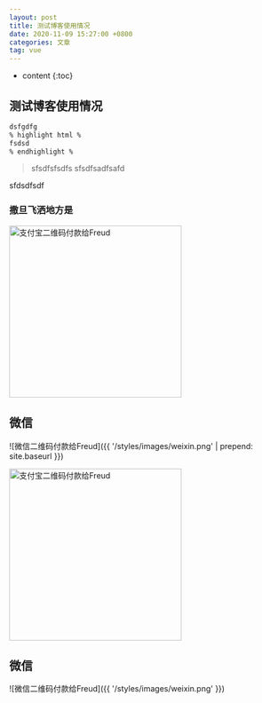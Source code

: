 ```yaml
---
layout: post
title: 测试博客使用情况
date: 2020-11-09 15:27:00 +0800
categories: 文章
tag: vue
---
```


* content
{:toc}

## 测试博客使用情况
``` html
dsfgdfg
% highlight html %
fsdsd
% endhighlight %
```
>sfsdfsfsdfs
>sfsdfsadfsafd

sfdsdfsdf

### 撒旦飞洒地方是

<img src="{{ '/styles/images/zhifubao.jgp' | prepend: site.baseurl }}" alt="支付宝二维码付款给Freud" width="310" />

微信
----------------
![微信二维码付款给Freud]({{ '/styles/images/weixin.png' | prepend: site.baseurl }})

<img src="{{ '/styles/images/zhifubao.jpg'}}" alt="支付宝二维码付款给Freud" width="310" />

微信
----------------
![微信二维码付款给Freud]({{ '/styles/images/weixin.png' }})